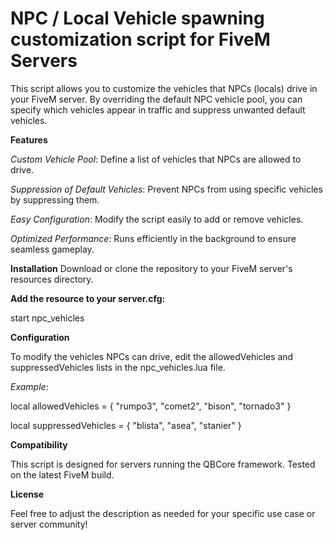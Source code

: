 # NPC / Local Vehicle spawning customization script for FiveM Servers
This script allows you to customize the vehicles that NPCs (locals) drive in your FiveM server. By overriding the default NPC vehicle pool, you can specify which vehicles appear in traffic and suppress unwanted default vehicles.

**Features**

_Custom Vehicle Pool_: Define a list of vehicles that NPCs are allowed to drive.

_Suppression of Default Vehicles_: Prevent NPCs from using specific vehicles by suppressing them.

_Easy Configuration_: Modify the script easily to add or remove vehicles.

_Optimized Performance_: Runs efficiently in the background to ensure seamless gameplay.

**Installation**
Download or clone the repository to your FiveM server's resources directory.

**Add the resource to your server.cfg:**

start npc_vehicles

**Configuration**

To modify the vehicles NPCs can drive, edit the allowedVehicles and suppressedVehicles lists in the npc_vehicles.lua file.

_Example_:

local allowedVehicles = {
    "rumpo3",
    "comet2",
    "bison",
    "tornado3"
}

local suppressedVehicles = {
    "blista",
    "asea",
    "stanier"
}

**Compatibility**

This script is designed for servers running the QBCore framework.
Tested on the latest FiveM build.

**License**

Feel free to adjust the description as needed for your specific use case or server community!






